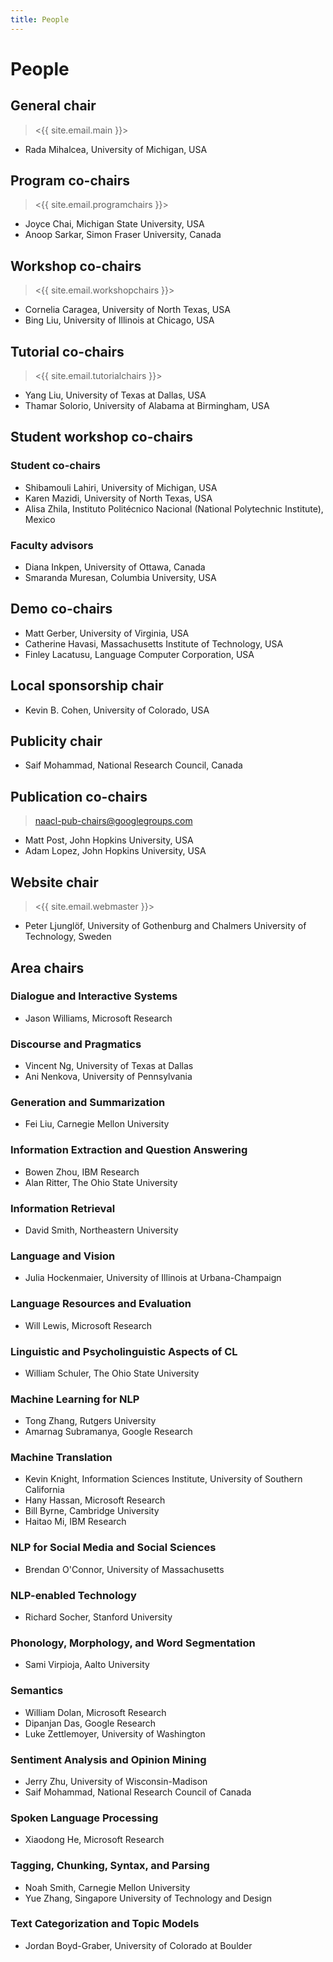 ```yaml
---
title: People
---
```


# People

## General chair

> <{{ site.email.main }}>

- Rada Mihalcea, University of Michigan, USA

## Program co-chairs

> <{{ site.email.programchairs }}>

- Joyce Chai, Michigan State University, USA
- Anoop Sarkar, Simon Fraser University, Canada

## Workshop co-chairs

> <{{ site.email.workshopchairs }}>

- Cornelia Caragea, University of North Texas, USA
- Bing Liu, University of Illinois at Chicago, USA

## Tutorial co-chairs

> <{{ site.email.tutorialchairs }}>

- Yang Liu, University of Texas at Dallas, USA
- Thamar Solorio, University of Alabama at Birmingham, USA

## Student workshop co-chairs

### Student co-chairs

- Shibamouli Lahiri, University of Michigan, USA
- Karen Mazidi, University of North Texas, USA
- Alisa Zhila, Instituto Politécnico Nacional (National Polytechnic Institute), Mexico

### Faculty advisors

- Diana Inkpen, University of Ottawa, Canada
- Smaranda Muresan, Columbia University, USA

## Demo co-chairs

- Matt Gerber, University of Virginia, USA
- Catherine Havasi, Massachusetts Institute of Technology, USA
- Finley Lacatusu, Language Computer Corporation, USA

## Local sponsorship chair

- Kevin B. Cohen, University of Colorado, USA

## Publicity chair

- Saif Mohammad, National Research Council, Canada

## Publication co-chairs

> <naacl-pub-chairs@googlegroups.com>

- Matt Post, John Hopkins University, USA
- Adam Lopez, John Hopkins University, USA

## Website chair

> <{{ site.email.webmaster }}>

- Peter Ljunglöf, University of Gothenburg and Chalmers University of Technology, Sweden

## Area chairs

### Dialogue and Interactive Systems

- Jason Williams, Microsoft Research

### Discourse and Pragmatics

- Vincent Ng, University of Texas at Dallas
- Ani Nenkova, University of Pennsylvania

### Generation and Summarization

- Fei Liu, Carnegie Mellon University

### Information Extraction and Question Answering

- Bowen Zhou, IBM Research
- Alan Ritter, The Ohio State University

### Information Retrieval

- David Smith, Northeastern University

### Language and Vision

- Julia Hockenmaier, University of Illinois at Urbana-Champaign

### Language Resources and Evaluation

- Will Lewis, Microsoft Research

### Linguistic and Psycholinguistic Aspects of CL

- William Schuler, The Ohio State University

### Machine Learning for NLP

- Tong Zhang, Rutgers University
- Amarnag Subramanya, Google Research

### Machine Translation

- Kevin Knight, Information Sciences Institute, University of Southern California
- Hany Hassan, Microsoft Research
- Bill Byrne, Cambridge University
- Haitao Mi, IBM Research

### NLP for Social Media and Social Sciences

- Brendan O'Connor, University of Massachusetts

### NLP-enabled Technology

- Richard Socher, Stanford University

### Phonology, Morphology, and Word Segmentation

- Sami Virpioja, Aalto University

### Semantics

- William Dolan, Microsoft Research
- Dipanjan Das, Google Research
- Luke Zettlemoyer, University of Washington

### Sentiment Analysis and Opinion Mining

- Jerry Zhu, University of Wisconsin-Madison
- Saif Mohammad, National Research Council of Canada

### Spoken Language Processing

- Xiaodong He, Microsoft Research

### Tagging, Chunking, Syntax, and Parsing

- Noah Smith, Carnegie Mellon University
- Yue Zhang, Singapore University of Technology and Design

### Text Categorization and Topic Models

- Jordan Boyd-Graber, University of Colorado at Boulder

